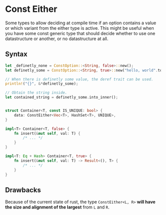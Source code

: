 # Const Either

Some types to allow deciding at compile time if an option contains a value or which variant
from the either type is active. This might be useful when you have some const generic type that
should decide whether to use one datastructure or another, or no datastructure at all.

## Syntax

```rust
let _definetly_none = ConstOption::<String, false>::new();
let definetly_some = ConstOption::<String, true>::new("hello, world".to_string());

// When there is definetly some value, the deref trait can be used.
println!("{}", &*definetly_some);

// Obtain the string inside.
let contained_string = definetly_some.into_inner();


struct Container<T, const IS_UNIQUE: bool> {
    data: ConstEither<Vec<T>, HashSet<T>, UNIQUE>,
}

impl<T> Container<T, false> {
    fn insert(&mut self, val: T) {
        /* ... */
    }
}

impl<T: Eq + Hash> Container<T, true> {
    fn insert(&mut self, val: T) -> Result<(), T> {
        /* ... */
    }
}
```

## Drawbacks

Because of the current state of rust, the type `ConstEither<L, R>` **will have the size and
alignment of the largest** from `L` and `R`.

